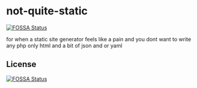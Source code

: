 # not-quite-static
[![FOSSA Status](https://app.fossa.io/api/projects/git%2Bgithub.com%2Fzarlo%2Fnot-quite-static.svg?type=shield)](https://app.fossa.io/projects/git%2Bgithub.com%2Fzarlo%2Fnot-quite-static?ref=badge_shield)


for when a static site generator feels like a pain and you dont want to write any php only html and a bit of json and or yaml 

## License
[![FOSSA Status](https://app.fossa.io/api/projects/git%2Bgithub.com%2Fzarlo%2Fnot-quite-static.svg?type=large)](https://app.fossa.io/projects/git%2Bgithub.com%2Fzarlo%2Fnot-quite-static?ref=badge_large)